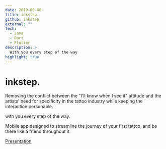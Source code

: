 ```yaml
---
date: 2019-00-00
title: inkstep.
github: inkstep
external: ""
tech:
  - Java
  - Dart
  - Flutter
description: >
  With you every step of the way
highlight: true
---
```


# inkstep.
Removing the conflict between the "I'll know when I see it" attitude and the artists' need for specificity in the tattoo industry while keeping the interaction personable.

with you every step of the way.

Mobile app designed to streamline the journey of your first tattoo, and be there like a friend throughout it.

[Presentation](https://docs.google.com/presentation/d/1opLx9JsFNvtbFvzewIrgcovOuTjsMMMpG0Z0BGvckRA/edit#slide=id.g584679832c_0_269)
